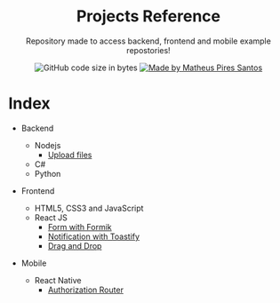 <h1 align="center"> Projects Reference </h1>

<p align="center">Repository made to access backend, frontend and mobile example repostories!</p>

<p align="center">

  <img alt="GitHub code size in bytes" src="https://img.shields.io/github/last-commit/MathPSantos/projects-references">

  <a href="https://www.linkedin.com/in/mathpsantos/">
    <img alt="Made by Matheus Pires Santos" src="https://img.shields.io/badge/made%20by-MathPSantos-%2304D361?color=lightgrey">
  </a>
</p>

# Index

- Backend
  - Nodejs
    - [Upload files](https://github.com/MathPSantos/example-nodejs-uploadfile)
  - C#
  - Python

- Frontend
  - HTML5, CSS3 and JavaScript
  - React JS
    - [Form with Formik](https://github.com/MathPSantos/example-react-formik)
    - [Notification with Toastify](https://github.com/MathPSantos/example-react-toastify)
    - [Drag and Drop](https://github.com/MathPSantos/example-react-dragndrop)

- Mobile
  - React Native
    - [Authorization Router](https://github.com/MathPSantos/example-reacts-auth)
